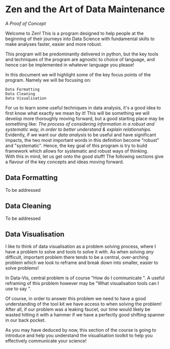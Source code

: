 # Zen and the Art of Data Maintenance
_A Proof of Concept_

Welcome to Zen! This is a program designed to help people at the beginning of their journeys into Data Science with fundamental skills to make analyses faster, easier and more robust.

This program will be predominantly delivered in python, but the key tools and techniques of the program are agnostic to choice of language, and hence can be implemented in whatever language you please!

In this document we will highlight some of the key focus points of the program. Namely we will be focusing on:

    Data Formatting
    Data Cleaning
    Data Visualisation

For us to learn some useful techniques in data analysis, it's a good idea to first know what exactly we mean by it! This will be something we will develop more thoroughly moving forward, but a good starting place may be something like:
_The process of considering information in a robust and systematic way, in order to better understand & explain relationships._
<br>
Evidently, if we want our _data analysis_ to be useful and have significant impacts, the two most important words in this definition become "robust" and "systematic". Hence, the key goal of this program is try to build framework which allows for systematic and robust ways of thinking.
<br>
With this in mind, let us get onto the good stuff! The following sections give a flavour of the key concepts and ideas moving forward.
<br>
## Data Formatting
To be addressed
<br>
## Data Cleaning
To be addressed
<br>
## Data Visualisation
I like to think of data visualisation as a problem solving process, where I have a problem to solve and tools to solve it with. As when solving _any_ difficult, important problem there tends to be a central, over-arching problem which we look to reframe and break down into smaller, easier to solve problems!

In Data-Vis, central problem is of course "How do I communicate <insert cool fact here>". A useful reframing of this problem however may be "What visualisation tools can I use to say <cool fact>". 

Of course, in order to answer this problem we need to have a good understanding of the tool kit we have access to when solving the problem! After all, if our problem was a leaking faucet, our time would likely be wasted hitting it with a hammer if we have a perfectly good shifting spanner in our back pocket. 

As you may have deduced by now, this section of the course is going to introduce and help you understand the visualisation toolkit to help you effectively communicate your science!
